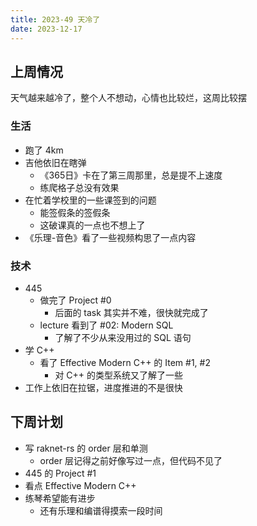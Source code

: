 ```yaml
---
title: 2023-49 天冷了
date: 2023-12-17
---
```


## 上周情况

天气越来越冷了，整个人不想动，心情也比较烂，这周比较摆

### 生活

- 跑了 4km
- 吉他依旧在瞎弹
  - 《365日》卡在了第三周那里，总是提不上速度
  - 练爬格子总没有效果
- 在忙着学校里的一些课签到的问题
  - 能签假条的签假条
  - 这破课真的一点也不想上了
- 《乐理-音色》看了一些视频构思了一点内容

### 技术

- 445
  - 做完了 Project #0
    - 后面的 task 其实并不难，很快就完成了
  - lecture 看到了 #02: Modern SQL
    - 了解了不少从来没用过的 SQL 语句
- 学 C++
  - 看了 Effective Modern C++ 的 Item #1, #2
    - 对 C++ 的类型系统又了解了一些
- 工作上依旧在拉锯，进度推进的不是很快

## 下周计划

- 写 raknet-rs 的 order 层和单测
  - order 层记得之前好像写过一点，但代码不见了
- 445 的 Project #1
- 看点 Effective Modern C++
- 练琴希望能有进步
  - 还有乐理和编谱得摸索一段时间